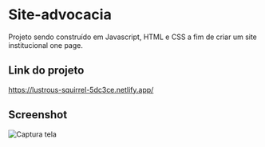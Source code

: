 # Site-advocacia

Projeto sendo construído em Javascript, HTML e CSS a fim de criar um site institucional one page.

## Link do projeto 
https://lustrous-squirrel-5dc3ce.netlify.app/

## Screenshot 
![Captura tela](https://user-images.githubusercontent.com/85813489/181872272-49029a8c-9a3c-44e0-8895-97a40cba20ca.png)
